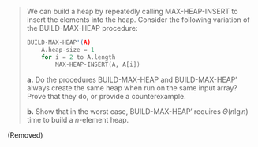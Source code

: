 > We can build a heap by repeatedly calling $\text{MAX-HEAP-INSERT}$ to insert the elements into the heap. Consider the following variation of the $\text{BUILD-MAX-HEAP}$ procedure:
>
> ```cpp
> BUILD-MAX-HEAP'(A)
>     A.heap-size = 1
>     for i = 2 to A.length
>         MAX-HEAP-INSERT(A, A[i])
> ```
>
> **a.** Do the procedures $\text{BUILD-MAX-HEAP}$ and $\text{BUILD-MAX-HEAP}'$ always create the same heap when run on the same input array? Prove that they do, or provide a counterexample.
>
> **b.** Show that in the worst case, $\text{BUILD-MAX-HEAP}'$ requires $\Theta(n\lg n)$ time to build a $n$-element heap.

(Removed)
